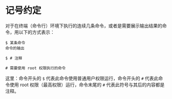 # 记号约定

对于在终端（命令行）环境下执行的连续几条命令，或者是需要展示输出结果的命令，用以下的方式表示：

```console
$ 某条命令
命令的输出

$ # 注释

# 需要使用 root 权限执行的命令
```

这里：命令开头的 `$` 代表此命令使用普通用户权限运行，命令开头的 `#` 代表此命令使用 root 权限（最高权限）运行，命令末尾的 `#` 代表此符号与其后的内容都是注释。
